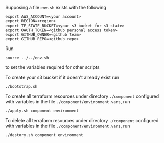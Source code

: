 Supposing a file `env.sh` exists with the following

```
export AWS_ACCOUNT=<your account>
export REGION=<region>
export TF_STATE_BUCKET=<your s3 bucket for s3 state>
export OAUTH_TOKEN=<github personal access token>
export GITHUB_OWNER=<github team>
export GITHUB_REPO=<github repo> 
```


Run

`source ../../env.sh`

to set the variables required for other scripts



To create your s3 bucket if it doesn't already exist run

`./bootstrap.sh`


To create all terraform resources under directory `./component` configured with variables in the file `./component/environment.vars`, run

`./apply.sh component environment`


To delete all terraform resources under directory `./component` configured with variables in the file `./component/environment.vars`, run

`./destory.sh component environment`

